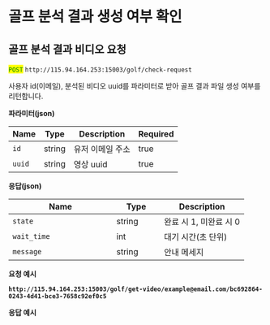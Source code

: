 # 골프 분석 결과 생성 여부 확인

## 골프 분석 결과 비디오 요청

<mark style="color:green;">`POST`</mark> `http://115.94.164.253:15003/golf/check-request`

사용자 id(이메일), 분석된 비디오 uuid를 파라미터로 받아 골프 결과 파일 생성 여부를 리턴합니다.

**파라미터(json)**

<table><thead><tr><th>Name</th><th>Type</th><th>Description</th><th data-type="checkbox">Required</th></tr></thead><tbody><tr><td><code>id</code></td><td>string</td><td>유저 이메일 주소</td><td>true</td></tr><tr><td><code>uuid</code></td><td>string</td><td>영상 uuid</td><td>true</td></tr></tbody></table>

**응답(json)**

<table><thead><tr><th width="189">Name</th><th width="78">Type</th><th>Description</th></tr></thead><tbody><tr><td><code>state</code></td><td>string</td><td>완료 시 1, 미완료 시 0</td></tr><tr><td><code>wait_time</code></td><td>int</td><td>대기 시간(초 단위)</td></tr><tr><td><code>message</code></td><td>string</td><td>안내 메세지</td></tr></tbody></table>

**요청 예시**

<pre class="language-json"><code class="lang-json"><strong>http://115.94.164.253:15003/golf/get-video/example@email.com/bc692864-0243-4d41-bce3-7658c92ef0c5
</strong></code></pre>

**응답 예시**
